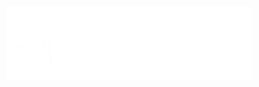 <div align="center">
  <img src="https://raw.githubusercontent.com/bearchat-ci/bearchat-ci/main/bear_ci_banner.png" width="500">
  
</div>

<!-- ---

!-- ## BearChat CI

<!-->
